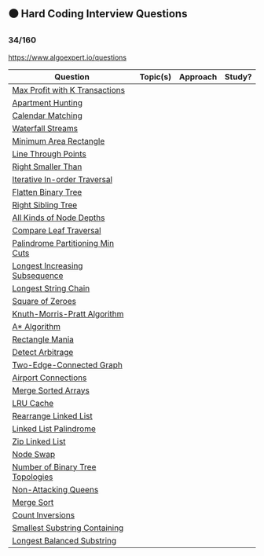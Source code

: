 ## ⚫️ Hard Coding Interview Questions
### 34/160

https://www.algoexpert.io/questions

| Question                                | Topic(s)             | Approach                 | Study?         |
| --------------------------------------- | :------------------: | :----------------------: | :------------: |
| [Max Profit with K Transactions]() |      |     |    |
| [Apartment Hunting]() |      |     |    |
| [Calendar Matching]() |      |     |    |
| [Waterfall Streams]() |      |     |    |
| [Minimum Area Rectangle]() |      |     |    |
| [Line Through Points]() |      |     |    |
| [Right Smaller Than]() |      |     |    |
| [Iterative In-order Traversal]() |      |     |    |
| [Flatten Binary Tree]() |      |     |    |
| [Right Sibling Tree]() |      |     |    |
| [All Kinds of Node Depths]() |      |     |    |
| [Compare Leaf Traversal]() |      |     |    |
| [Palindrome Partitioning Min Cuts]() |      |     |    |
| [Longest Increasing Subsequence]() |      |     |    |
| [Longest String Chain]() |      |     |    |
| [Square of Zeroes]() |      |     |    |
| [Knuth-Morris-Pratt Algorithm]() |      |     |    |
| [A* Algorithm]() |      |     |    |
| [Rectangle Mania]() |      |     |    |
| [Detect Arbitrage]() |      |     |    |
| [Two-Edge-Connected Graph]() |      |     |    |
| [Airport Connections]() |      |     |    |
| [Merge Sorted Arrays]() |      |     |    |
| [LRU Cache]() |      |     |    |
| [Rearrange Linked List]() |      |     |    |
| [Linked List Palindrome]() |      |     |    |
| [Zip Linked List]() |      |     |    |
| [Node Swap]() |      |     |    |
| [Number of Binary Tree Topologies]() |      |     |    |
| [Non-Attacking Queens]() |      |     |    |
| [Merge Sort]() |      |     |    |
| [Count Inversions]() |      |     |    |
| [Smallest Substring Containing]() |      |     |    |
| [Longest Balanced Substring]() |      |     |    |
